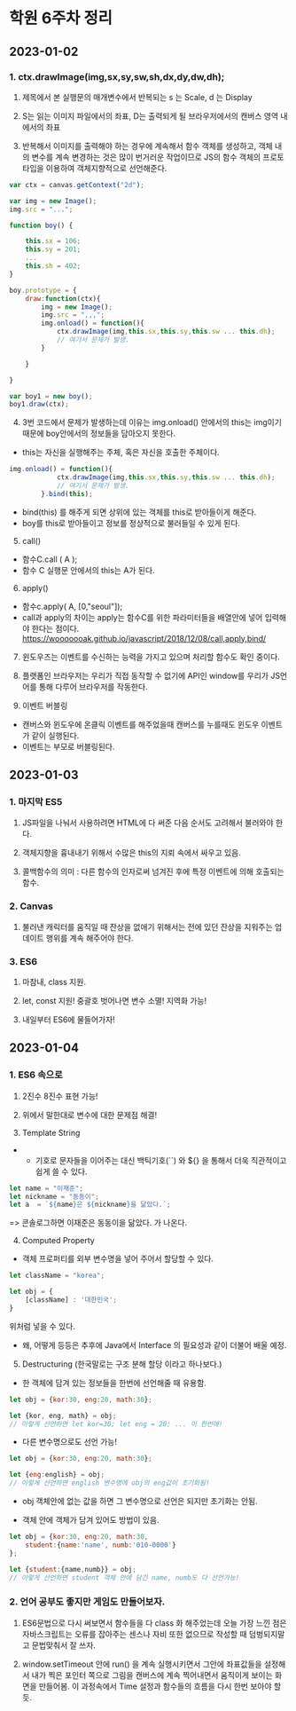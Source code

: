 # 학원 6주차 정리

## 2023-01-02

### 1. ctx.drawImage(img,sx,sy,sw,sh,dx,dy,dw,dh);

1. 제목에서 본 실행문의 매개변수에서 반복되는 s 는 Scale, d 는 Display

2. S는 읽는 이미지 파일에서의 좌표, D는 출력되게 될 브라우저에서의 캔버스 영역 내에서의 좌표

3. 반복해서 이미지를 출력해야 하는 경우에 계속해서 함수 객체를 생성하고, 객체 내의 변수를 계속 변경하는 것은 많이 번거러운 작업이므로 JS의 함수 객체의 프로토타입을 이용하여 객체지향적으로 선언해준다.

``` JavaScript
var ctx = canvas.getContext("2d");

var img = new Image();
img.src = "...";

function boy() {

    this.sx = 106;
    this.sy = 201;
    ...
    this.sh = 402;
}

boy.prototype = {
    draw:function(ctx){
        img = new Image();
        img.src = ",,,";
        img.onload() = function(){
            ctx.drawImage(img,this.sx,this.sy,this.sw ... this.dh);
            // 여기서 문제가 발생.
        }

    }

}

var boy1 = new boy();
boy1.draw(ctx);
```

4. 3번 코드에서 문제가 발생하는데 이유는 img.onload() 안에서의 this는 img이기 때문에 boy안에서의 정보들을 담아오지 못한다.

- this는 자신을 실행해주는 주체, 혹은 자신을 호출한 주체이다.

``` JavaScript
img.onload() = function(){
            ctx.drawImage(img,this.sx,this.sy,this.sw ... this.dh);
            // 여기서 문제가 발생.
        }.bind(this);
```

- bind(this) 를 해주게 되면 상위에 있는 객체를 this로 받아들이게 해준다.
- boy를 this로 받아들이고 정보를 정상적으로 불러들일 수 있게 된다.

5. call()
- 함수C.call ( A );
- 함수 C 실행문 안에서의 this는 A가 된다.

6. apply()
- 함수c.apply( A, [0,"seoul"]);
- call과 apply의 차이는 apply는 함수C를 위한 파라미터들을 배열안에 넣어 입력해야 한다는 점이다.
https://wooooooak.github.io/javascript/2018/12/08/call,apply,bind/

7. 윈도우즈는 이벤트를 수신하는 능력을 가지고 있으며 처리할 함수도 확인 중이다. 

8. 플랫폼인 브라우저는 우리가 직접 동작할 수 없기에 API인 window를 우리가 JS언어를 통해 다루어 브라우저를 작동한다.

9. 이벤트 버블링
- 캔버스와 윈도우에 온클릭 이벤트를 해주었을때 캔버스를 누를때도 윈도우 이벤트가 같이 실행된다.
- 이벤트는 부모로 버블링된다.

## 2023-01-03

### 1. 마지막 ES5

1. JS파일을 나눠서 사용하려면 HTML에 다 써준 다음 순서도 고려해서 불러와야 한다.

2. 객체지향을 흉내내기 위해서 수많은 this의 지뢰 속에서 싸우고 있음.

3. 콜백함수의 의미 : 다른 함수의 인자로써 넘겨진 후에 특정 이벤트에 의해 호출되는 함수.

### 2. Canvas

1. 불러낸 캐릭터를 움직일 때 잔상을 없애기 위해서는 전에 있던 잔상을 지워주는 업데이트 행위를 계속 해주어야 한다.

### 3. ES6

1. 마참내, class 지원.

2. let, const 지원! 중괄호 벗어나면 변수 소멸! 지역화 가능!

3. 내일부터 ES6에 물들어가자!

## 2023-01-04

### 1. ES6 속으로

1. 2진수 8진수 표현 가능!

2. 위에서 말한대로 변수에 대한 문제점 해결!

3. Template String
- + 기호로 문자들을 이어주는 대신 백틱기호(``) 와 ${} 을 통해서 더욱 직관적이고 쉽게 쓸 수 있다.

```JavaScript
let name = "이재준";
let nickname = "동동이";
let a  = `${name}은 ${nickname}을 닮았다.`;
```
=> 콘솔로그하면 이재준은 동동이을 닮았다. 가 나온다.

4. Computed Property
- 객체 프로퍼티를 외부 변수명을 넣어 주어서 할당할 수 있다.
```JavaScript
let className = "korea";

let obj = {
    [className] : '대한민국';
}
```
위처럼 넣을 수 있다.
- 왜, 어떻게 등등은 추후에 Java에서 Interface 의 필요성과 같이 더불어 배울 예정.

5. Destructuring (한국말로는 구조 분해 할당 이라고 하나보다.)
- 한 객체에 담겨 있는 정보들을 한번에 선언해줄 때 유용함.

```JavaScript
let obj = {kor:30, eng:20, math:30};

let {kor, eng, math} = obj;
// 이렇게 선언하면 let kor=30; let eng = 20; ... 이 한번에!
```
- 다른 변수명으로도 선언 가능!


```JavaScript
let obj = {kor:30, eng:20, math:30};

let {eng:english} = obj;
// 이렇게 선언하면 english 변수명에 obj의 eng값이 초기화됨!
```

- obj 객체안에 없는 값을 하면 그 변수명으로 선언은 되지만 초기화는 안됨.

- 객체 안에 객체가 담겨 있어도 방법이 있음.

```JavaScript
let obj = {kor:30, eng:20, math:30,
    student:{name:'name', numb:'010-0000'}
};

let {student:{name,numb}} = obj;
// 이렇게 선언하면 student 객체 안에 담긴 name, numb도 다 선언가능!
```

### 2. 언어 공부도 좋지만 게임도 만들어보자.

1. ES6문법으로 다시 써보면서 함수들을 다 class 화 해주었는데
오늘 가장 느낀 점은 자바스크립트는 오류를 잡아주는 센스나 자비 또한 없으므로 작성할 때 덤벙되지말고 문법맞춰서 잘 쓰자.

2. window.setTimeout 안에 run() 을 계속 실행시키면서 그안에 좌표값들을 설정해서 내가 찍은 포인터 쪽으로 그림을 캔버스에 계속 찍어내면서 움직이게 보이는 화면을 만들어봄. 이 과정속에서 Time 설정과 함수들의 흐름을 다시 한번 보아야 할 듯.

